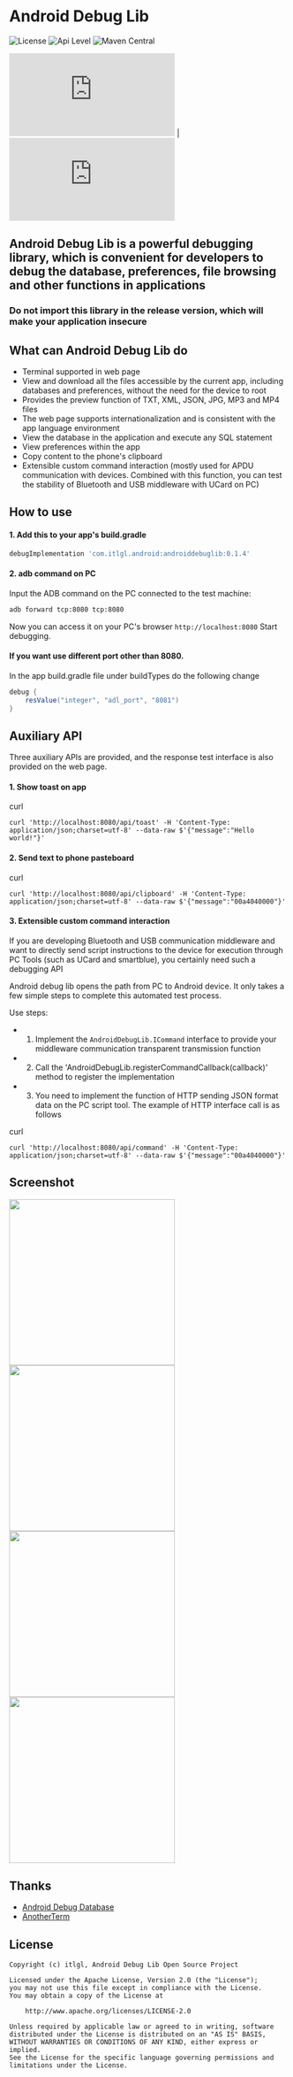 # Android Debug Lib
![License](https://img.shields.io/badge/license-Apache%202.0-blue.svg)
![Api Level](https://img.shields.io/badge/api-14%2B-brightgreen.svg)
![Maven Central](https://maven-badges.herokuapp.com/maven-central/com.itlgl.android/androiddebuglib/badge.svg)


![English Doc](https://github.com/itlgl/AndroidDebugLib/raw/master/README.md) |
![中文文档](https://github.com/itlgl/AndroidDebugLib/raw/master/README-zh.md)

## Android Debug Lib is a powerful debugging library, which is convenient for developers to debug the database, preferences, file browsing and other functions in applications

### **Do not import this library in the release version, which will make your application insecure**

## What can Android Debug Lib do

* Terminal supported in web page
* View and download all the files accessible by the current app, including databases and preferences, without the need for the device to root
* Provides the preview function of TXT, XML, JSON, JPG, MP3 and MP4 files
* The web page supports internationalization and is consistent with the app language environment
* View the database in the application and execute any SQL statement
* View preferences within the app
* Copy content to the phone's clipboard
* Extensible custom command interaction (mostly used for APDU communication with devices. Combined with this function, you can test the stability of Bluetooth and USB middleware with UCard on PC)

## How to use

#### 1. Add this to your app's build.gradle

```gradle
debugImplementation 'com.itlgl.android:androiddebuglib:0.1.4'
```

#### 2. adb command on PC

Input the ADB command on the PC connected to the test machine:

```cmd
adb forward tcp:8080 tcp:8080
```

Now you can access it on your PC's browser `http://localhost:8080` Start debugging.

#### If you want use different port other than 8080.

In the app build.gradle file under buildTypes do the following change

```groovy
debug {
    resValue("integer", "adl_port", "8081")
}
```

## Auxiliary API

Three auxiliary APIs are provided, and the response test interface is also provided on the web page.

#### 1. Show toast on app

curl
```
curl 'http://localhost:8080/api/toast' -H 'Content-Type: application/json;charset=utf-8' --data-raw $'{"message":"Hello world!"}'
```

#### 2. Send text to phone pasteboard

curl
```
curl 'http://localhost:8080/api/clipboard' -H 'Content-Type: application/json;charset=utf-8' --data-raw $'{"message":"00a4040000"}'
```

#### 3. Extensible custom command interaction

If you are developing Bluetooth and USB communication middleware and want to directly send script instructions to the device for execution through PC Tools (such as UCard and smartblue), you certainly need such a debugging API

Android debug lib opens the path from PC to Android device. It only takes a few simple steps to complete this automated test process.

Use steps:
 - 1. Implement the `AndroidDebugLib.ICommand` interface to provide your middleware communication transparent transmission function
 - 2. Call the 'AndroidDebugLib.registerCommandCallback(callback)' method to register the implementation
 - 3. You need to implement the function of HTTP sending JSON format data on the PC script tool. The example of HTTP interface call is as follows

curl
```
curl 'http://localhost:8080/api/command' -H 'Content-Type: application/json;charset=utf-8' --data-raw $'{"message":"00a4040000"}'
```

## Screenshot

<img src="https://gitee.com/itlgl/AndroidDebugLib/raw/master/screenshot/1.png" height="300" /><br/>
<img src="https://gitee.com/itlgl/AndroidDebugLib/raw/master/screenshot/2.png" height="300" /><br/>
<img src="https://gitee.com/itlgl/AndroidDebugLib/raw/master/screenshot/3.png" height="300" /><br/>
<img src="https://gitee.com/itlgl/AndroidDebugLib/raw/master/screenshot/4.png" height="300" /><br/>

## Thanks

 - [Android Debug Database](https://github.com/amitshekhariitbhu/Android-Debug-Database)
 - [AnotherTerm](https://github.com/green-green-avk/AnotherTerm)

## License

```
Copyright (c) itlgl, Android Debug Lib Open Source Project

Licensed under the Apache License, Version 2.0 (the "License");
you may not use this file except in compliance with the License.
You may obtain a copy of the License at

    http://www.apache.org/licenses/LICENSE-2.0

Unless required by applicable law or agreed to in writing, software
distributed under the License is distributed on an "AS IS" BASIS,
WITHOUT WARRANTIES OR CONDITIONS OF ANY KIND, either express or implied.
See the License for the specific language governing permissions and
limitations under the License.
```